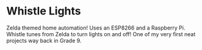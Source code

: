 # Whistle Lights
  Zelda themed home automation! Uses an ESP8266 and a Raspberry Pi. Whistle tunes from Zelda to turn lights on and off! One of my very first neat projects way back in Grade 9.
